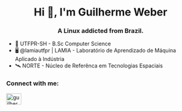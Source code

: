 <h1 align="center">Hi 👋, I'm Guilherme Weber</h1>
<h3 align="center">A Linux addicted from Brazil.</h3>

- 📘 UTFPR-SH - B.Sc Computer Science
- 🖥️ @lamiautfpr | LAMIA - Laboratório de Aprendizado de Máquina Aplicado à Indústria
- 🛰️ NORTE - Núcleo de Referênca em Tecnologias Espaciais
  
<h3 align="left">Connect with me:</h3>
<p align="left">
<a href="https://linkedin.com/in/guilherme-weber-551749172" target="blank"><img align="center" src="https://raw.githubusercontent.com/rahuldkjain/github-profile-readme-generator/master/src/images/icons/Social/linked-in-alt.svg" alt="guilherme-weber-551749172" height="30" width="40" /></a>
</p>
